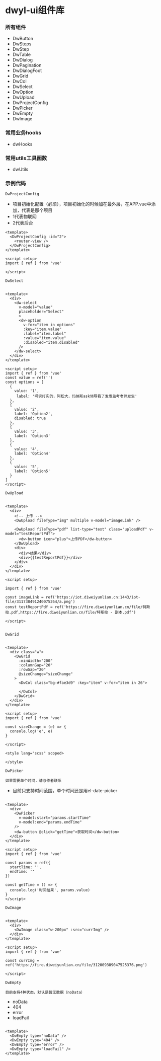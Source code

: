 # dwyl-ui组件库

### 所有组件
-  DwButton
-  DwSteps
-  DwStep
-  DwTable
-  DwDialog
-  DwPagination
-  DwDialogFoot
-  DwGrid
-  DwCol
-  DwSelect
-  DwOption
-  DwUpload
-  DwProjectConfig
-  DwPicker
-  DwEmpty
-  DwImage

### 常用业务hooks
- dwHooks

### 常用utils工具函数

- dwUtils

 
### 示例代码  


`DwProjectConfig`
+ 项目初始化配置（必须），项目初始化的时候加在最外层，在APP.vue中添加，代表是那个项目
+ 1代表物联网
+ 2代表后台

```vue
<template>
  <DwProjectConfig :id="2">
    <router-view />
  </DwProjectConfig>
</template>

<script setup>
import { ref } from 'vue'

</script>
```

`DwSelect`
```vue

<template>
  <div>
    <dw-select
      v-model="value"
      placeholder="Select"
      >
      <dw-option
        v-for="item in options"
        :key="item.value"
        :label="item.label"
        :value="item.value"
        :disabled="item.disabled"
      />
    </dw-select>
  </div>
</template>

<script setup>
import { ref } from 'vue'
const value = ref('')
const options = [
  {
    value: '1',
     label: '啊实打实的，阿松大，玛纳斯ask领导看了发发监考老师发生'
  },
  {
    value: '2',
    label: 'Option2',
    disabled: true
  },
  {
    value: '3',
    label: 'Option3'
  },
  {
    value: '4',
    label: 'Option4'
  },
  {
    value: '5',
    label: 'Option5'
  }
]
</script>

```


`DwUpload`
```vue

<template>
  <div>
    <!-- 上传 -->
    <DwUpload fileType="img" multiple v-model="imageLink" />

    <DwUpload fileType="pdf" list-type="text" class="uploadPdf" v-model="testReportPdf">
      <dw-button icon="plus">上传PDF</dw-button>
    </DwUpload>
    <div>
      <div>结果</div>
      <div>{{testReportPdf}}</div>
    </div>
  </div>
</template>

<script setup>

import { ref } from 'vue'

const imageLink = ref('https://iot.diweiyunlian.cn:1443/iot-file/311738491240075264/a.png')
const testReportPdf = ref('https://fire.diweiyunlian.cn/file/特斯拉.pdf,https://fire.diweiyunlian.cn/file/特斯拉 - 副本.pdf')

</script>


```


`DwGrid`
```vue

<template>
  <div class="w">
    <DwGrid
      :minWidth="200"
      :columnGap="20"
      :rowGap="20"
      @sizeChange="sizeChange"
    >
      <DwCol class="bg-#fae3d9" :key="item" v-for="item in 26">
      
      </DwCol>
    </DwGrid>
  </div>
</template>

<script setup>
import { ref } from 'vue'

const sizeChange = (e) => {
  console.log('e', e)
}

</script>

<style lang="scss" scoped>

</style>
```



`DwPicker`

`如果需要单个时间，请与作者联系`

- 目前只支持时间范围，单个时间还是用el-date-picker

```vue

<template>
  <div>
    <DwPicker
      v-model:start="params.startTime"
      v-model:end="params.endTime"
    />
    <dw-button @click="getTime">获取时间</dw-button>
  </div>
</template>

<script setup>
import { ref } from 'vue'

const params = ref({
  startTime: '',
  endTime: ''
})

const getTime = () => {
  console.log('时间结果', params.value)
}
</script>
```



`DwImage`


```vue

<template>
  <div>
    <DwImage class="w-200px" :src="currImg" />
  </div>
</template>

<script setup>
import { ref } from 'vue'

const currImg = ref('https://fire.diweiyunlian.cn/file/312009389047525376.png')

</script>
```


`DwEmpty`

`目前支持4种状态，默认是暂无数据（noData）`

+ noData
+ 404
+ error
+ loadFail

```vue

<template>
  <DwEmpty type="noData" />
  <DwEmpty type="404" />
  <DwEmpty type="error" />
  <DwEmpty type="loadFail" />
</template>

```



